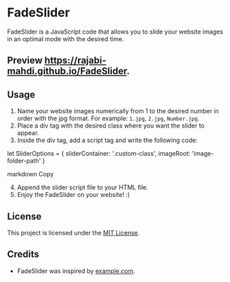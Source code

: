 # FadeSlider

FadeSlider is a JavaScript code that allows you to slide your website images in an optimal mode with the desired time.

## Preview https://rajabi-mahdi.github.io/FadeSlider.
## Usage

1. Name your website images numerically from 1 to the desired number in order with the jpg format. For example: `1.jpg`, `2.jpg`, `Number.jpg`.
2. Place a div tag with the desired class where you want the slider to appear.
3. Inside the div tag, add a script tag and write the following code:

let SliderOptions = {
sliderContainer: '.custom-class',
imageRoot: 'image-folder-path'
}

markdown
Copy

4. Append the slider script file to your HTML file.
5. Enjoy the FadeSlider on your website! :)

## License

This project is licensed under the [MIT License](LICENSE).

## Credits

- FadeSlider was inspired by [example.com](https://example.com).
